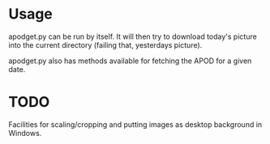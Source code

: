 # Usage

apodget.py can be run by itself. It will then try to download today's picture
into the current directory (failing that, yesterdays picture).

apodget.py also has methods available for fetching the APOD for a given date.

# TODO

Facilities for scaling/cropping and putting images as desktop background
in Windows.
